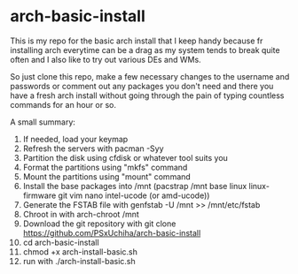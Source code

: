 # arch-basic-install
This is my repo for the basic arch install that I keep handy because fr installing arch everytime can be a drag as my system tends to break quite often and I also like to try out various DEs and WMs.

So just clone this repo, make a few necessary changes to the username and passwords or comment out any packages you don't need and there you have a fresh arch install without going through the pain of typing countless commands for an hour or so.

A small summary:

1. If needed, load your keymap
2. Refresh the servers with pacman -Syy
3. Partition the disk using cfdisk or whatever tool suits you
4. Format the partitions using "mkfs" command
5. Mount the partitions using "mount" command
6. Install the base packages into /mnt (pacstrap /mnt base linux linux-firmware git vim nano intel-ucode (or amd-ucode))
7. Generate the FSTAB file with genfstab -U /mnt >> /mnt/etc/fstab
8. Chroot in with arch-chroot /mnt
9. Download the git repository with git clone https://github.com/PSxUchiha/arch-basic-install
10. cd arch-basic-install
11. chmod +x arch-install-basic.sh
12. run with ./arch-install-basic.sh
